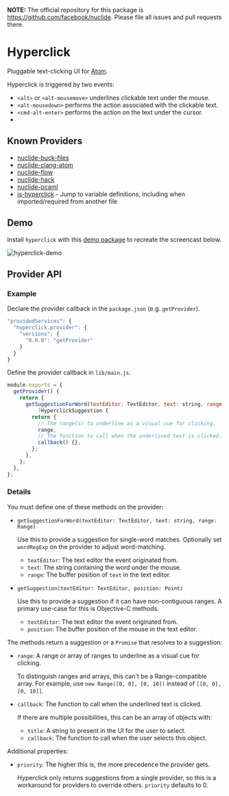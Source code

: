 **NOTE:** The official repository for this package is https://github.com/facebook/nuclide.
Please file all issues and pull requests there.

# Hyperclick

Pluggable text-clicking UI for [Atom](https://atom.io/).

Hyperclick is triggered by two events:
- `<alt>` or `<alt-mousemove>` underlines clickable text under the mouse.
- `<alt-mousedown>` performs the action associated with the clickable text.
- `<cmd-alt-enter>` performs the action on the text under the cursor.
-

## Known Providers

* [nuclide-buck-files](https://atom.io/packages/nuclide-buck-files)
* [nuclide-clang-atom](https://atom.io/packages/nuclide-clang-atom)
* [nuclide-flow](https://atom.io/packages/nuclide-flow)
* [nuclide-hack](https://atom.io/packages/nuclide-hack)
* [nuclide-ocaml](https://atom.io/packages/nuclide-ocaml)
* [js-hyperclick](https://atom.io/packages/js-hyperclick) - Jump to variable definitions, including when imported/required from another file

## Demo

Install `hyperclick` with this [demo package](https://github.com/oclbdk/hyperclick-provider-demo)
to recreate the screencast below.

![hyperclick-demo](http://i.imgur.com/364jzWO.gif)


## Provider API

### Example

Declare the provider callback in the `package.json` (e.g. `getProvider`).

```js
"providedServices": {
  "hyperclick.provider": {
    "versions": {
      "0.0.0": "getProvider"
    }
  }
}
```

Define the provider callback in `lib/main.js`.

```js
module.exports = {
  getProvider() {
    return {
      getSuggestionForWord(textEditor: TextEditor, text: string, range: Range):
          ?HyperclickSuggestion {
        return {
          // The range(s) to underline as a visual cue for clicking.
          range,
          // The function to call when the underlined text is clicked.
          callback() {},
        };
      },
    };
  },
};

```

### Details

You must define one of these methods on the provider:

- `getSuggestionForWord(textEditor: TextEditor, text: string, range: Range)`

  Use this to provide a suggestion for single-word matches.
  Optionally set `wordRegExp` on the provider to adjust word-matching.

  - `textEditor`: The text editor the event originated from.
  - `text`: The string containing the word under the mouse.
  - `range`: The buffer position of `text` in the text editor.

- `getSuggestion(textEditor: TextEditor, position: Point)`

  Use this to provide a suggestion if it can have non-contiguous ranges.
  A primary use-case for this is Objective-C methods.

  - `textEditor`: The text editor the event originated from.
  - `position`: The buffer position of the mouse in the text editor.

The methods return a suggestion or a `Promise` that resolves to a suggestion:

- `range`: A range or array of ranges to underline as a visual cue for clicking.

  To distinguish ranges and arrays, this can't be a Range-compatible array.
  For example, use `new Range([0, 0], [0, 10])` instead of `[[0, 0], [0, 10]]`.

- `callback`: The function to call when the underlined text is clicked.

  If there are multiple possibilities, this can be an array of objects with:

    - `title`: A string to present in the UI for the user to select.
    - `callback`: The function to call when the user selects this object.

Additional properties:

- `priority`: The higher this is, the more precedence the provider gets.

  Hyperclick only returns suggestions from a single provider, so this is a
  workaround for providers to override others. `priority` defaults to 0.
